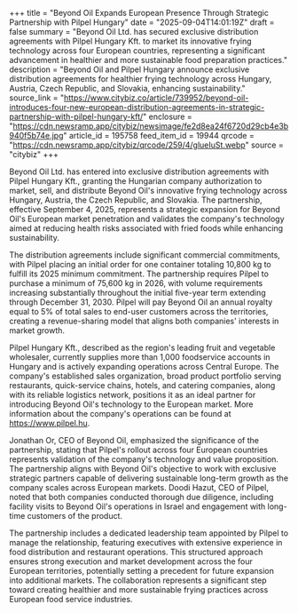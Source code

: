 +++
title = "Beyond Oil Expands European Presence Through Strategic Partnership with Pilpel Hungary"
date = "2025-09-04T14:01:19Z"
draft = false
summary = "Beyond Oil Ltd. has secured exclusive distribution agreements with Pilpel Hungary Kft. to market its innovative frying technology across four European countries, representing a significant advancement in healthier and more sustainable food preparation practices."
description = "Beyond Oil and Pilpel Hungary announce exclusive distribution agreements for healthier frying technology across Hungary, Austria, Czech Republic, and Slovakia, enhancing sustainability."
source_link = "https://www.citybiz.co/article/739952/beyond-oil-introduces-four-new-european-distribution-agreements-in-strategic-partnership-with-pilpel-hungary-kft/"
enclosure = "https://cdn.newsramp.app/citybiz/newsimage/fe2d8ea24f6720d29cb4e3b940f5b74e.jpg"
article_id = 195758
feed_item_id = 19944
qrcode = "https://cdn.newsramp.app/citybiz/qrcode/259/4/glueIuSt.webp"
source = "citybiz"
+++

<p>Beyond Oil Ltd. has entered into exclusive distribution agreements with Pilpel Hungary Kft., granting the Hungarian company authorization to market, sell, and distribute Beyond Oil's innovative frying technology across Hungary, Austria, the Czech Republic, and Slovakia. The partnership, effective September 4, 2025, represents a strategic expansion for Beyond Oil's European market penetration and validates the company's technology aimed at reducing health risks associated with fried foods while enhancing sustainability.</p><p>The distribution agreements include significant commercial commitments, with Pilpel placing an initial order for one container totaling 10,800 kg to fulfill its 2025 minimum commitment. The partnership requires Pilpel to purchase a minimum of 75,600 kg in 2026, with volume requirements increasing substantially throughout the initial five-year term extending through December 31, 2030. Pilpel will pay Beyond Oil an annual royalty equal to 5% of total sales to end-user customers across the territories, creating a revenue-sharing model that aligns both companies' interests in market growth.</p><p>Pilpel Hungary Kft., described as the region's leading fruit and vegetable wholesaler, currently supplies more than 1,000 foodservice accounts in Hungary and is actively expanding operations across Central Europe. The company's established sales organization, broad product portfolio serving restaurants, quick-service chains, hotels, and catering companies, along with its reliable logistics network, positions it as an ideal partner for introducing Beyond Oil's technology to the European market. More information about the company's operations can be found at <a href="https://www.pilpel.hu" rel="nofollow" target="_blank">https://www.pilpel.hu</a>.</p><p>Jonathan Or, CEO of Beyond Oil, emphasized the significance of the partnership, stating that Pilpel's rollout across four European countries represents validation of the company's technology and value proposition. The partnership aligns with Beyond Oil's objective to work with exclusive strategic partners capable of delivering sustainable long-term growth as the company scales across European markets. Doodi Hazut, CEO of Pilpel, noted that both companies conducted thorough due diligence, including facility visits to Beyond Oil's operations in Israel and engagement with long-time customers of the product.</p><p>The partnership includes a dedicated leadership team appointed by Pilpel to manage the relationship, featuring executives with extensive experience in food distribution and restaurant operations. This structured approach ensures strong execution and market development across the four European territories, potentially setting a precedent for future expansion into additional markets. The collaboration represents a significant step toward creating healthier and more sustainable frying practices across European food service industries.</p>